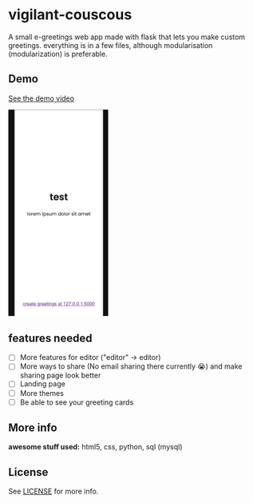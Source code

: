 # vigilant-couscous

A small e-greetings web app made with flask that lets you make custom greetings.
everything is in a few files, although modularisation (modularization) is preferable.

## Demo

[See the demo video](demo.mp4)


<img src="screenshot.png" width="200px" />

## features needed
- [ ] More features for editor ("editor" -> editor)
- [ ] More ways to share (No email sharing there currently 😭) and make sharing page look better
- [ ] Landing page
- [ ] More themes
- [ ] Be able to see your greeting cards

## More info

**awesome stuff used:**
html5,
css,
python,
sql (mysql)

## License

See [LICENSE](LICENSE) for more info.


